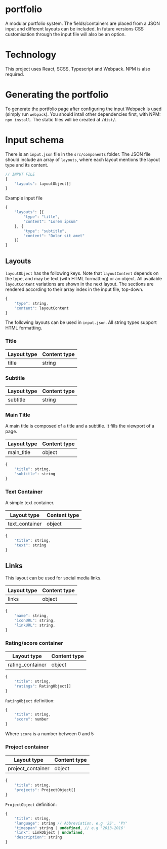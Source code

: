# portfolio
A modular portfolio system. The fields/containers are placed from a JSON input and different layouts can be included. In future versions CSS customisation through the input file will also be an option.

# Technology
This project uses React, SCSS, Typescript and Webpack. NPM is also required.

# Generating the portfolio
To generate the portfolio page after configuring the input Webpack is used (simply run `webpack`). You should intall other dependencies first, with NPM: `npm install`. The static files will be created at `/dist/`.

# Input schema
There is an `input.json` file in the `src/components` folder. The JSON file should include an array of `layouts`, where each layout mentions the layout type and its content.

```javascript
// INPUT FILE
{
    "layouts": layoutObject[]
}
```

Example input file

```javascript
{
    "layouts": [{
        "type": "title",
        "content": "Lorem ipsum"
    }, {
        "type": "subtitle",
        "content": "Dolor sit amet"
    }]
}
```

## Layouts
`layoutObject` has the following keys. Note that `layoutContent` depends on the type, and may be text (with HTML formatting) or an object. All available `layoutContent` variations are shown in the next layout. The sections are rendered according to their array index in the input file, top-down.

```javascript
{
    "type": string,
    "content": layoutContent
}
```

The following layouts can be used in `input.json`. All string types support HTML formatting.

### Title

| Layout type        | Content type         |
| ------------------ | -------------------- |
| title              | string               |

### Subtitle

| Layout type        | Content type         |
| ------------------ | -------------------- |
| subtitle           | string               |

### Main Title
A main title is composed of a title and a subtitle. It fills the viewport of a page.

| Layout type        | Content type         |
| ------------------ | -------------------- |
| main_title         | object               |

```javascript
{
    "title": string,
    "subtitle": string
}
```

### Text Container
A simple text container.

| Layout type        | Content type         |
| ------------------ | -------------------- |
| text_container     | object               |

```javascript
{
    "title": string,
    "text": string
}
```

## Links
This layout can be used for social media links.

| Layout type        | Content type         |
| ------------------ | -------------------- |
| links              | object               |

```javascript
{
    "name": string,
    "iconURL": string,
    "linkURL": string,
}
```

### Rating/score container

| Layout type        | Content type         |
| ------------------ | -------------------- |
| rating_container   | object               |

```javascript
{
    "title": string,
    "ratings": RatingObject[]
}
```

`RatingObject` definition:

```javascript
{
    "title": string,
    "score": number
}
```

Where `score` is a number between 0 and 5

### Project container

| Layout type        | Content type         |
| ------------------ | -------------------- |
| project_container  | object               |

```javascript
{
    "title": string,
    "projects": ProjectObject[]
}
```

`ProjectObject` definition:

```javascript
{
    "title": string,
    "language": string // Abbreviation. e.g 'JS', 'PY'
    "timespan" string | undefined, // e.g '2013-2016'
    "link": LinkObject | undefined,
    "description": string
}
```